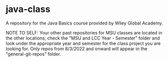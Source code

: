 # java-class
A repository for the Java Basics course provided by Wiley Global Academy.

NOTE TO SELF: Your other past repositories for MSU classes are located in the other locations; check the "MSU and LCC Year - Semester" folder and look under the appropriate year and semester for the class project you are looking for. Only repos from 8/3/2022 and onward will appear in the "general-git-repos" folder.
